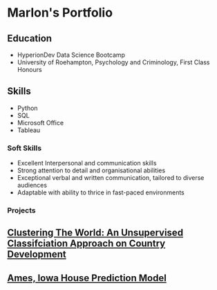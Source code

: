 # Marlon's Portfolio

## Education
- HyperionDev Data Science Bootcamp
- University of Roehampton,
  Psychology and Criminology, First Class Honours

## Skills
- Python
- SQL
- Microsoft Office
- Tableau
### Soft Skills
- Excellent Interpersonal and communication skills
- Strong attention to detail and organisational abilities
- Exceptional verbal and written communication, tailored to diverse audiences
- Adaptable with ability to thrice in fast-paced environments 

### Projects 
[Clustering The World: An Unsupervised Classifciation Approach on Country Development](https://github.com/MarlonMangoba/Country-Categorising-Using-K-means-Clustering)
- 
[Ames, Iowa House Prediction Model](https://github.com/MarlonMangoba/House-Prediction-Model)
- 
